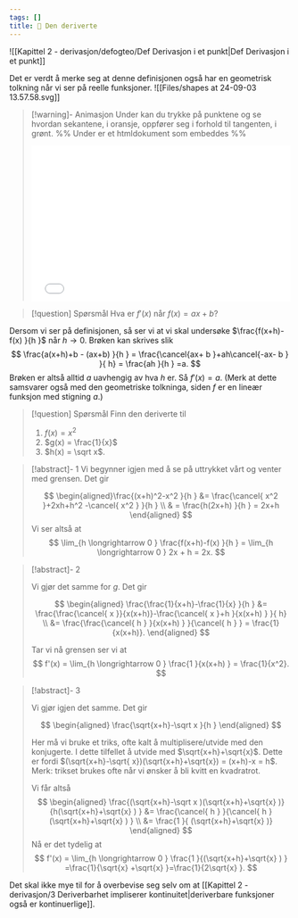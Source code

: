 ```yaml
---
tags: []
title: 📄 Den deriverte
---
```

![[Kapittel 2 - derivasjon/defogteo/Def Derivasjon i et punkt|Def Derivasjon i et punkt]]

Det er verdt å merke seg at denne definisjonen også har en geometrisk tolkning når vi ser på reelle funksjoner. 
![[Files/shapes at 24-09-03 13.57.58.svg]]

> [!warning]- Animasjon
> Under kan du trykke på punktene og se hvordan sekantene, i oransje, oppfører seg i forhold til tangenten, i grønt.
> %% Under er et htmldokument som embeddes %%
> <iframe src="Files\derivasjonsomgrense.html"  frameborder="0" scrolling="no" style="aspect-ratio: 500/300; width: 100%"> </iframe>
> 

> [!question] Spørsmål 
>   Hva er $f'(x)$ når $f(x) = ax+b$?

Dersom vi ser på definisjonen, så ser vi at vi skal undersøke $\frac{f(x+h)-f(x) }{h }$ når $h \longrightarrow 0$. Brøken kan skrives slik
$$
\frac{a(x+h)+b - (ax+b) }{h }  = \frac{\cancel{ax+ b }+ah\cancel{-ax- b } }{ h} = \frac{ah }{h } =a.  
$$
Brøken er altså alltid $a$ uavhengig av hva $h$ er. Så $f'(x) = a$. (Merk at dette samsvarer også med den geometriske tolkninga, siden $f$ er en lineær funksjon med stigning $a$.)

> [!question] Spørsmål 
> Finn den deriverte til
> 1. $f(x) = x^2$
> 2. $g(x) = \frac{1}{x}$
> 3. $h(x) = \sqrt x$.

> [!abstract]- 1 
> Vi begynner igjen med å se på uttrykket vårt og venter med grensen. Det gir
> 
> $$
> \begin{aligned}\frac{(x+h)^2-x^2 }{h }  &= \frac{\cancel{ x^2 }+2xh+h^2 -\cancel{  x^2 } }{h } \\ & =  \frac{h(2x+h) }{h }  = 2x+h \end{aligned}
> $$ 
> Vi ser altså at 
> $$
> \lim_{h \longrightarrow  0 } \frac{f(x+h)-f(x) }{h } = \lim_{h \longrightarrow  0 } 2x + h = 2x.  
> $$

> [!abstract]- 2  
>  
>  Vi gjør det samme for $g$. Det gir
>  
>  $$
>  \begin{aligned} 
>    \frac{\frac{1}{x+h}-\frac{1}{x} }{h } &= \frac{\frac{\cancel{ x }}{x(x+h)}-\frac{\cancel{ x }+h }{x(x+h) }  }{ h} \\ &= \frac{\frac{\cancel{ h } }{x(x+h) }  }{\cancel{ h } }   = \frac{1}{x(x+h)}.
>    \end{aligned} 
> $$
> 
> Tar vi nå grensen ser vi at
> $$
> f'(x) = \lim_{h \longrightarrow  0 } \frac{1 }{x(x+h) } = \frac{1}{x^2}.  
> $$
> 

> [!abstract]- 3
> 
> Vi gjør igjen det samme. Det gir
> 
> $$
> \begin{aligned} 
> \frac{\sqrt{x+h}-\sqrt x }{h }  
> \end{aligned} 
> $$
> 
> Her må vi bruke et triks, ofte kalt å multiplisere/utvide med den konjugerte. I dette tilfellet å utvide med $\sqrt{x+h}+\sqrt{x}$. Dette er fordi $(\sqrt{x+h}-\sqrt{ x})(\sqrt{x+h}+\sqrt{x}) = (x+h)-x = h$.
> Merk: trikset brukes ofte når vi ønsker å bli kvitt en kvadratrot.
> 
> Vi får altså
> $$
> \begin{aligned} 
>   \frac{(\sqrt{x+h}-\sqrt x )(\sqrt{x+h}+\sqrt{x}  )}{h(\sqrt{x+h}+\sqrt{x}  ) }   &= \frac{\cancel{ h } }{\cancel{ h }(\sqrt{x+h}+\sqrt{x}  ) } \\ &= \frac{1 }{ (\sqrt{x+h}+\sqrt{x}  )} 
> \end{aligned} 
> $$
> Nå er det tydelig at
> $$
> f'(x) = \lim_{h \longrightarrow  0 } \frac{1 }{(\sqrt{x+h}+\sqrt{x}  ) } =\frac{1}{\sqrt{x} +\sqrt{x} }=\frac{1}{2\sqrt{x} }. 
> $$


Det skal ikke mye til for å overbevise seg selv om at [[Kapittel 2 - derivasjon/3 Deriverbarhet impliserer kontinuitet|deriverbare funksjoner også er kontinuerlige]]. 